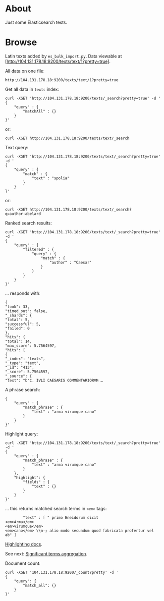 # About

Just some Elasticsearch tests.

# Browse

Latin texts added by `es_bulk_import.py`. Data viewable at [http://104.131.178.18:9200/texts/text/1?pretty=true].

All data on one file:
```
http://104.131.178.18:9200/texts/text/1?pretty=true
```

Get all data in `texts` index:
```
curl -XGET 'http://104.131.178.18:9200/texts/_search?pretty=true' -d '
{
    "query" : {
        "matchAll" : {}
    }
}'
```

or:

```
curl -XGET http://104.131.178.18:9200/texts/text/_search
```

Text query:
```
curl -XGET 'http://104.131.178.18:9200/texts/text/_search?pretty=true' -d '
{
    "query" : {
        "match" : {
            "text" : "spolia"
        }
    }
}'
```

or:

```
curl -XGET http://104.131.178.18:9200/texts/text/_search?q=author:abelard
```

Ranked search results:
```
curl -XGET 'http://104.131.178.18:9200/texts/text/_search?pretty=true' -d '
{
    "query" : {
        "filtered" : {
            "query" : {
                "match" : {
                    "author" : "Caesar" 
                }
            }
        }
    }
}'
```

… responds with:

```
{
"took": 33,
"timed_out": false,
"_shards": {
"total": 5,
"successful": 5,
"failed": 0
},
"hits": {
"total": 14,
"max_score": 5.7564597,
"hits": [
{
"_index": "texts",
"_type": "text",
"_id": "413",
"_score": 5.7564597,
"_source": {
"text": "b'C. IVLI CAESARIS COMMENTARIORVM …
```

A phrase search:

```curl -XGET 'http://104.131.178.18:9200/texts/text/_search?pretty=true' -d '
{
    "query" : {
        "match_phrase" : {
            "text" : "arma virumque cano"
        }
    }
}'
```

Highlight query:

```
curl -XGET 'http://104.131.178.18:9200/texts/text/_search?pretty=true' -d '
{
    "query" : {
        "match_phrase" : {
            "text" : "arma virumque cano"
        }
    },
    "highlight": {
        "fields" : {
            "text" : {}
        }
    }
}'
```

… this returns matched search terms in `<em>` tags:

```
        "text" : [ " primo Eneidorum dicit 
<em>Arma</em>
<em>virumque</em>
<em>cano</em> \\n-; alio modo secundum quod fabricata profertur vel ab" ]
```

[Highlighting docs](http://www.elastic.co/guide/en/elasticsearch/reference/current/search-request-highlighting.html).

See next: [Significant terms aggregation](https://www.elastic.co/blog/significant-terms-aggregation/).

Document count:
```
curl -XGET '104.131.178.18:9200/_count?pretty' -d '
{
    "query": {
        "match_all": {}
    }
}'
```

